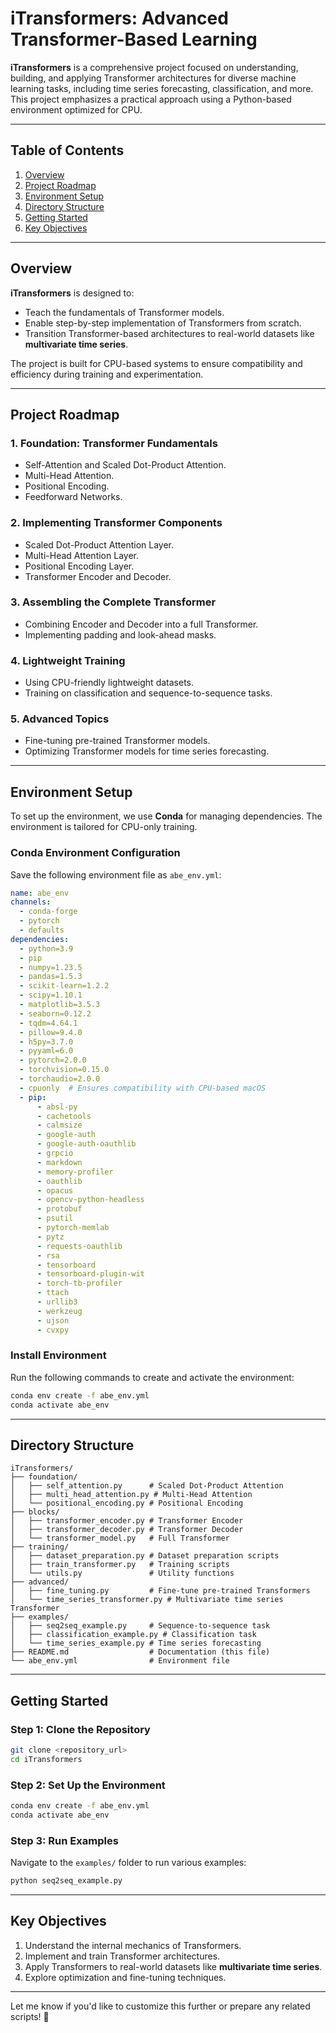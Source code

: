 
# iTransformers: Advanced Transformer-Based Learning

**iTransformers** is a comprehensive project focused on understanding, building, and applying Transformer architectures for diverse machine learning tasks, including time series forecasting, classification, and more. This project emphasizes a practical approach using a Python-based environment optimized for CPU.

---

## Table of Contents
1. [Overview](#overview)
2. [Project Roadmap](#project-roadmap)
3. [Environment Setup](#environment-setup)
4. [Directory Structure](#directory-structure)
5. [Getting Started](#getting-started)
6. [Key Objectives](#key-objectives)

---

## Overview

**iTransformers** is designed to:
- Teach the fundamentals of Transformer models.
- Enable step-by-step implementation of Transformers from scratch.
- Transition Transformer-based architectures to real-world datasets like **multivariate time series**.

The project is built for CPU-based systems to ensure compatibility and efficiency during training and experimentation.

---

## Project Roadmap

### 1. Foundation: Transformer Fundamentals
- Self-Attention and Scaled Dot-Product Attention.
- Multi-Head Attention.
- Positional Encoding.
- Feedforward Networks.

### 2. Implementing Transformer Components
- Scaled Dot-Product Attention Layer.
- Multi-Head Attention Layer.
- Positional Encoding Layer.
- Transformer Encoder and Decoder.

### 3. Assembling the Complete Transformer
- Combining Encoder and Decoder into a full Transformer.
- Implementing padding and look-ahead masks.

### 4. Lightweight Training
- Using CPU-friendly lightweight datasets.
- Training on classification and sequence-to-sequence tasks.

### 5. Advanced Topics
- Fine-tuning pre-trained Transformer models.
- Optimizing Transformer models for time series forecasting.

---

## Environment Setup

To set up the environment, we use **Conda** for managing dependencies. The environment is tailored for CPU-only training.

### Conda Environment Configuration

Save the following environment file as `abe_env.yml`:

```yaml
name: abe_env
channels:
  - conda-forge
  - pytorch
  - defaults
dependencies:
  - python=3.9
  - pip
  - numpy=1.23.5
  - pandas=1.5.3
  - scikit-learn=1.2.2
  - scipy=1.10.1
  - matplotlib=3.5.3
  - seaborn=0.12.2
  - tqdm=4.64.1
  - pillow=9.4.0
  - h5py=3.7.0
  - pyyaml=6.0
  - pytorch=2.0.0
  - torchvision=0.15.0
  - torchaudio=2.0.0
  - cpuonly  # Ensures compatibility with CPU-based macOS
  - pip:
      - absl-py
      - cachetools
      - calmsize
      - google-auth
      - google-auth-oauthlib
      - grpcio
      - markdown
      - memory-profiler
      - oauthlib
      - opacus
      - opencv-python-headless
      - protobuf
      - psutil
      - pytorch-memlab
      - pytz
      - requests-oauthlib
      - rsa 
      - tensorboard
      - tensorboard-plugin-wit
      - torch-tb-profiler
      - ttach
      - urllib3
      - werkzeug
      - ujson
      - cvxpy
```

### Install Environment

Run the following commands to create and activate the environment:
```bash
conda env create -f abe_env.yml
conda activate abe_env
```

---

## Directory Structure

```
iTransformers/
├── foundation/
│   ├── self_attention.py      # Scaled Dot-Product Attention
│   ├── multi_head_attention.py # Multi-Head Attention
│   └── positional_encoding.py # Positional Encoding
├── blocks/
│   ├── transformer_encoder.py # Transformer Encoder
│   ├── transformer_decoder.py # Transformer Decoder
│   └── transformer_model.py   # Full Transformer
├── training/
│   ├── dataset_preparation.py # Dataset preparation scripts
│   ├── train_transformer.py   # Training scripts
│   └── utils.py               # Utility functions
├── advanced/
│   ├── fine_tuning.py         # Fine-tune pre-trained Transformers
│   └── time_series_transformer.py # Multivariate time series Transformer
├── examples/
│   ├── seq2seq_example.py     # Sequence-to-sequence task
│   ├── classification_example.py # Classification task
│   └── time_series_example.py # Time series forecasting
├── README.md                  # Documentation (this file)
└── abe_env.yml                # Environment file
```

---

## Getting Started

### Step 1: Clone the Repository
```bash
git clone <repository_url>
cd iTransformers
```

### Step 2: Set Up the Environment
```bash
conda env create -f abe_env.yml
conda activate abe_env
```

### Step 3: Run Examples
Navigate to the `examples/` folder to run various examples:
```bash
python seq2seq_example.py
```

---

## Key Objectives
1. Understand the internal mechanics of Transformers.
2. Implement and train Transformer architectures.
3. Apply Transformers to real-world datasets like **multivariate time series**.
4. Explore optimization and fine-tuning techniques.

---

Let me know if you'd like to customize this further or prepare any related scripts! 🚀
